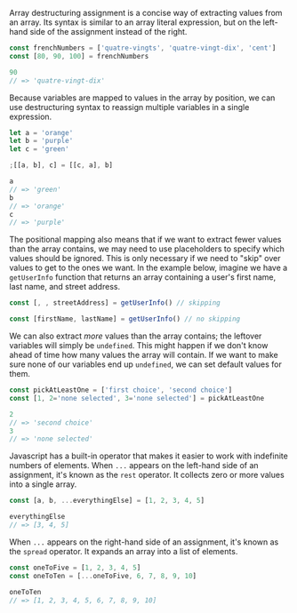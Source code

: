 Array destructuring assignment is a concise way of extracting values from an array. Its syntax is similar to an array literal expression, but on the left-hand side of the assignment instead of the right.

```javascript
const frenchNumbers = ['quatre-vingts', 'quatre-vingt-dix', 'cent']
const [80, 90, 100] = frenchNumbers

90
// => 'quatre-vingt-dix'
```

Because variables are mapped to values in the array by position, we can use destructuring syntax to reassign multiple variables in a single expression.

```javascript
let a = 'orange'
let b = 'purple'
let c = 'green'

;[[a, b], c] = [[c, a], b]

a
// => 'green'
b
// => 'orange'
c
// => 'purple'
```

The positional mapping also means that if we want to extract fewer values than the array contains, we may need to use placeholders to specify which values should be ignored. This is only necessary if we need to "skip" over values to get to the ones we want.
In the example below, imagine we have a `getUserInfo` function that returns an array containing a user's first name, last name, and street address.

```javascript
const [, , streetAddress] = getUserInfo() // skipping

const [firstName, lastName] = getUserInfo() // no skipping
```

We can also extract _more_ values than the array contains; the leftover variables will simply be `undefined`. This might happen if we don't know ahead of time how many values the array will contain. If we want to make sure none of our variables end up `undefined`, we can set default values for them.

```javascript
const pickAtLeastOne = ['first choice', 'second choice']
const [1, 2='none selected', 3='none selected'] = pickAtLeastOne

2
// => 'second choice'
3
// => 'none selected'
```

Javascript has a built-in operator that makes it easier to work with indefinite numbers of elements. When `...` appears on the left-hand side of an assignment, it's known as the `rest` operator. It collects zero or more values into a single array.

```javascript
const [a, b, ...everythingElse] = [1, 2, 3, 4, 5]

everythingElse
// => [3, 4, 5]
```

When `...` appears on the right-hand side of an assignment, it's known as the `spread` operator. It expands an array into a list of elements.

```javascript
const oneToFive = [1, 2, 3, 4, 5]
const oneToTen = [...oneToFive, 6, 7, 8, 9, 10]

oneToTen
// => [1, 2, 3, 4, 5, 6, 7, 8, 9, 10]
```
